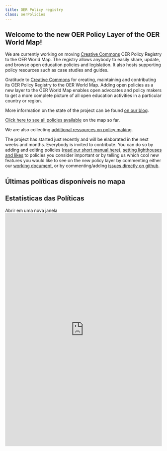 ```yaml
---
title: OER Policy registry
class: oerPolicies
---
```

## Welcome to the new OER Policy Layer of the OER World Map!

We are currently working on moving [Creative Commons](https://creativecommons.org/) OER Policy Registry to the OER World Map. The registry allows anybody to easily share, update, and browse open education policies and legislation. It also hosts supporting policy resources such as case studies and guides.

Gratitude to [Creative Commons](https://creativecommons.org/) for creating, maintaining and contributing its OER Policy Registry to the OER World Map. Adding open policies as a new layer to the OER World Map enables open advocates and policy makers to get a more complete picture of all open education activities in a particular country or region.

More information on the state of the project can be found [on our blog](https://oerworldmap.wordpress.com/2018/10/11/moving-the-oer-policy-registry-to-the-oer-world-map).

[Click here to see all policies available](https://oerworldmap.org/resource/?filter.about.additionalType.@id=https%3A%2F%2Foerworldmap.org%2Fassets%2Fjson%2Fpublications.json%23policy) on the map so far.

We are also collecting [additional ressources on policy making](https://oerworldmap.org/resource/?filter.about.keywords=policy&size=20).

The project has started just recently and will be elaborated in the next weeks and months. Everybody is invited to contribute. You can do so by adding and editing policies ([read our short manual here](https://github.com/hbz/oerworldmap/issues/1615)), [setting lighthouses and likes](https://oerworldmap.wordpress.com/2017/11/27/identifying-lighthouses/) to policies you consider important or by telling us which cool new features you would like to see on the new policy layer by commenting either our [working document](https://docs.google.com/document/d/1qDb1jfGXWQQwjLTFX9myfqS7DbHYD3YzlgoGiHQgfhc/edit?usp=sharing), or by commenting/adding [issues directly on github](https://github.com/hbz/oerworldmap/milestone/23).

## Últimas políticas disponíveis no mapa

<div data-inject-feed>
</div>

## Estatísticas das Políticas

<a data-inject-newwindowlink> Abrir em uma nova janela </a> <iframe src="https://oerworldmap.org/kibana/app/kibana#/dashboard/3f24aa90-e370-11e8-bc1a-bd36147d8400?embed=true&_g=()" height="750" width="800" style="border:0; width: 100%; margin: 0 auto;" mark="crwd-mark"></iframe>